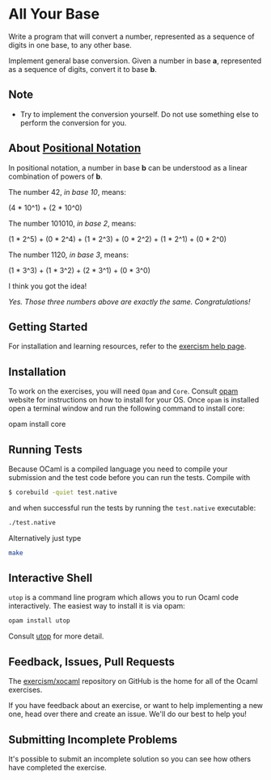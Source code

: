 # All Your Base

Write a program that will convert a number, represented as a sequence of digits in one base, to any other base.

Implement general base conversion. Given a number in base **a**,
represented as a sequence of digits, convert it to base **b**.

## Note
- Try to implement the conversion yourself.
  Do not use something else to perform the conversion for you.

## About [Positional Notation](https://en.wikipedia.org/wiki/Positional_notation)

In positional notation, a number in base **b** can be understood as a linear
combination of powers of **b**.

The number 42, *in base 10*, means:

(4 * 10^1) + (2 * 10^0)

The number 101010, *in base 2*, means:

(1 * 2^5) + (0 * 2^4) + (1 * 2^3) + (0 * 2^2) + (1 * 2^1) + (0 * 2^0)

The number 1120, *in base 3*, means:

(1 * 3^3) + (1 * 3^2) + (2 * 3^1) + (0 * 3^0)

I think you got the idea!


*Yes. Those three numbers above are exactly the same. Congratulations!*


## Getting Started
For installation and learning resources, refer to the
[exercism help page](http://exercism.io/languages/ocaml).

## Installation
To work on the exercises, you will need `Opam` and `Core`. Consult [opam](https://opam.ocaml.org) website for instructions on how to install for your OS. Once `opam` is installed open a terminal window and run the following command to install core:

opam install core

## Running Tests
Because OCaml is a compiled language you need to compile your submission and the test code before you can run the tests. Compile with

```bash
$ corebuild -quiet test.native
```

and when successful run the tests by running the `test.native` executable:

```bash
./test.native
```

Alternatively just type

```bash
make
```

## Interactive Shell
`utop` is a command line program which allows you to run Ocaml code interactively. The easiest way to install it is via opam:
```bash
opam install utop
```
Consult [utop](https://github.com/diml/utop/blob/master/README.md) for more detail.

## Feedback, Issues, Pull Requests
The [exercism/xocaml](https://github.com/exercism/xocaml) repository on
GitHub is the home for all of the Ocaml exercises.

If you have feedback about an exercise, or want to help implementing a new
one, head over there and create an issue.  We'll do our best to help you!



## Submitting Incomplete Problems
It's possible to submit an incomplete solution so you can see how others have completed the exercise.

